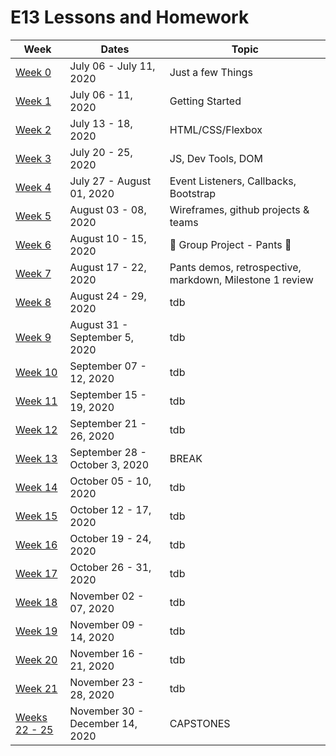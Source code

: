 # E13 Lessons and Homework

| Week | Dates | Topic |
|---|---|---|
| [Week 0](./week00/README.md) | July 06 - July 11, 2020 | Just a few Things |
| [Week 1](./week01/README.md) | July 06 - 11, 2020 | Getting Started |
| [Week 2](./week02/README.md) | July 13 - 18, 2020 | HTML/CSS/Flexbox |
| [Week 3](./week03/README.md) | July 20 - 25, 2020 | JS, Dev Tools, DOM |
| [Week 4](./week04/README.md) | July 27 - August 01, 2020 | Event Listeners, Callbacks, Bootstrap |
| [Week 5](./week05/README.md) | August 03 - 08, 2020 | Wireframes, github projects & teams |
| [Week 6](./week06/README.md) | August 10 - 15, 2020 | :jeans: Group Project - Pants :jeans: |
| [Week 7](./week07/README.md) | August 17 - 22, 2020 | Pants demos, retrospective, markdown, Milestone 1 review |
| [Week 8](./week08/README.md) | August 24 - 29, 2020 | tdb |
| [Week 9](./week09/README.md) | August 31 - September 5, 2020 | tdb |
| [Week 10](./week10/README.md) | September 07 - 12, 2020 | tdb |
| [Week 11](./week11/README.md) | September 15 - 19, 2020 | tdb |
| [Week 12](./week12/README.md) | September 21 - 26, 2020 | tdb |
| [Week 13](./week13/README.md) | September 28 - October 3, 2020 | BREAK |
| [Week 14](./week14/README.md) | October 05 - 10, 2020 | tdb |
| [Week 15](./week15/README.md) | October 12 - 17, 2020 | tdb |
| [Week 16](./week16/README.md) | October 19 - 24, 2020 | tdb |
| [Week 17](./week17/README.md) | October 26 - 31, 2020 | tdb |
| [Week 18](./week18/README.md) | November 02 - 07, 2020 | tdb |
| [Week 19](./week19/README.md) | November 09 - 14, 2020 | tdb |
| [Week 20](./week20/README.md) | November 16 - 21, 2020 | tdb |
| [Week 21](./week21/README.md) | November 23 - 28, 2020 | tdb |
| [Weeks 22 - 25](./weeks22-25) | November 30 - December 14, 2020 | CAPSTONES |
